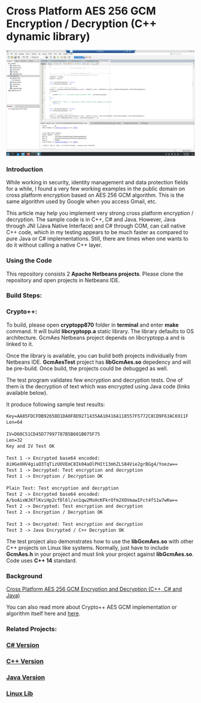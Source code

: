 # Cross Platform AES 256 GCM Encryption / Decryption (C++ dynamic library)

![C# Test](/GcmAes.png)

### Introduction
While working in security, identity management and data protection fields for a while, I found a very few working examples in the public domain on cross platform encryption based on AES 256 GCM algorithm. This is the same algorithm used by Google when you access Gmail, etc.

This article may help you implement very strong cross platform encryption / decryption. The sample code is in C++, C# and Java. However, Java through JNI (Java Native Interface) and C# through COM, can call native C++ code, which in my testing appears to be much faster as compared to pure Java or C# implementations. Still, there are times when one wants to do it without calling a native C++ layer.


### Using the Code
This repository consists 2 **Apache Netbeans projects**. Please clone the repository and open projects in Netbeans IDE.

### Build Steps:

### Crypto++:
To build, please open **cryptopp870** folder in **terminal** and enter **make** command. It will build **libcryptopp.a** static library. The library defaults to OS architecture. GcmAes Netbeans project depends on libcryptopp.a and is linked to it.

Once the library is available, you can build both projects individually from Netbeans IDE. **GcmAesTest** project has **libGcmAes.so** depedency and will be pre-build. Once build, the projects could be debugged as well.

The test program validates few encryption and decryption tests. One of them is the decryption of text which was encrypted using Java code (links available below).

It produce following sample test results:

```
Key=AA85FDCFDB92658D1DA0F8D9271435AA10416A118557F5772C8CD9F63AC6911F
Len=64

IV=D60C51CD45D77997787B5B601B075F75
Len=32
Key and IV Test OK

Test 1 -> Encrypted base64 encoded: 8iHGeXHV4giaO3TqTizUOVEmC8Ik04aOlPHIt13mhZLS84Vie2grBGg4/Yoezw==
Test 1 -> Decrypted: Test encryption and decryption
Test 1 -> Encryption / Decryption OK

Plain Text: Test encryption and decryption
Test 2 -> Encrypted base64 encoded: A/boAixWJKflKviHp2cfDl6l/xn1qw2MsHcKFkrOfm2XOVmawIFct4fS1w7wKw==
Test 2 -> Decrypted: Test encryption and decryption
Test 2 -> Encryption / Decryption OK

Test 3 -> Decrypted: Test encryption and decryption
Test 3 -> Java Encrypted / C++ Decryption OK
```

The test project also demonstrates how to use the **libGcmAes.so** with other C++ projects on Linux like systems. Normally, just have to include **GcmAes.h** in your project and must link your project against **libGcmAes.so**. Code uses **C++ 14** standard.

### Background

[Cross Platform AES 256 GCM Encryption and Decryption (C++, C# and Java)](https://www.codeproject.com/Articles/1265115/Cross-Platform-AES-256-GCM-Encryption-Decryption)

You can also read more about Crypto++ AES GCM implementation or algorithm itself here and [here](https://www.cryptopp.com/).


### Related Projects:

### [C# Version](https://github.com/KashifMushtaq/AesGcm256)
### [C++ Version](https://github.com/KashifMushtaq/AES_GCM_256_C)
### [Java Version](https://github.com/KashifMushtaq/Aes256GCM_Java)
### [Linux Lib](https://github.com/KashifMushtaq/AesGcm_Linux)
